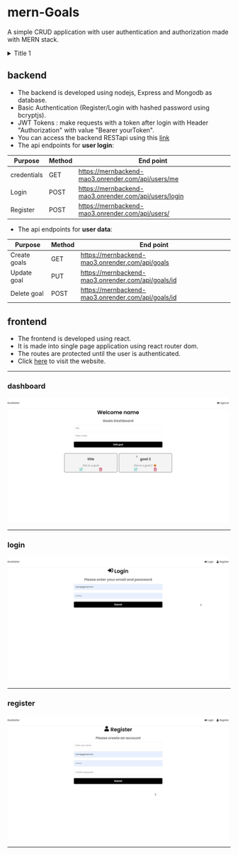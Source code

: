 # mern-Goals
A simple CRUD application with user authentication and authorization made with MERN stack.

<details>
    <summary>Title 1</summary>
    <p>Content 1 Content 1 Content 1 Content 1 Content 1</p>
</details>

## backend ##
* The backend is developed using nodejs, Express and Mongodb as database.
* Basic Authentication (Register/Login with hashed password using bcryptjs).
* JWT Tokens : make requests with a token after login with Header "Authorization" with value "Bearer yourToken".
* You can access the backend RESTapi using this [link](https://mernbackend-mao3.onrender.com "backend")
* The api endpoints for **user login**:

Purpose       | Method        | End point |
------------- | ------------- | ------------- |
credentials   | GET           | https://mernbackend-mao3.onrender.com/api/users/me |
Login         | POST          | https://mernbackend-mao3.onrender.com/api/users/login  |
Register      | POST          | https://mernbackend-mao3.onrender.com/api/users/  |
* The api endpoints for **user data**:

Purpose       | Method        | End point |
------------- | ------------- | ------------- |
Create goals  | GET           | https://mernbackend-mao3.onrender.com/api/goals    |
Update goal   | PUT           | https://mernbackend-mao3.onrender.com/api/goals/id |
Delete goal   | POST          | https://mernbackend-mao3.onrender.com/api/goals/id |

## frontend ##
* The frontend is developed using react.
* It is made into single page application using react router dom.
* The routes are protected until the user is authenticated.
* Click [here](https://premforreal.github.io/mern-Goals/ "backend") to visit the website.
------
### dashboard ###
<img src="dashboard.png" alt="dashboard" width="500"/>

------
### login ###
<img src="login.png" alt="dashboard" width="500"/>

------
### register ###
<img src="register.png" alt="dashboard" width="500"/>

------
